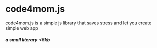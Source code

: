 # code4mom.js
code4mom.js is a simple js library that saves stress and let you create simple web app
##### a small literary <5kb
